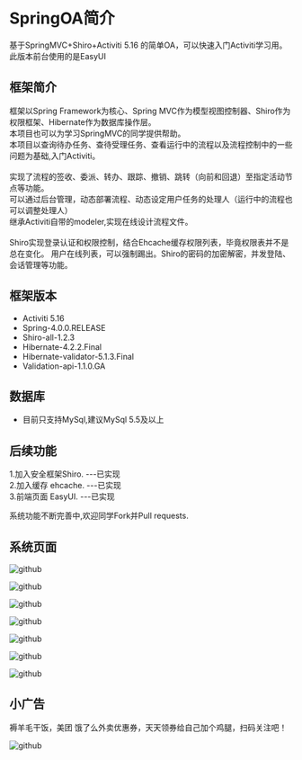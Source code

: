 SpringOA简介
========

基于SpringMVC+Shiro+Activiti 5.16 的简单OA，可以快速入门Activiti学习用。
此版本前台使用的是EasyUI

框架简介
--------
框架以Spring Framework为核心、Spring MVC作为模型视图控制器、Shiro作为权限框架、Hibernate作为数据库操作层。<br>
本项目也可以为学习SpringMVC的同学提供帮助。<br>
本项目以查询待办任务、查待受理任务、查看运行中的流程以及流程控制中的一些问题为基础,入门Activiti。<br><br>
实现了流程的签收、委派、转办、跟踪、撤销、跳转（向前和回退）至指定活动节点等功能。<br>
可以通过后台管理，动态部署流程、动态设定用户任务的处理人（运行中的流程也可以调整处理人）<br>
继承Activiti自带的modeler,实现在线设计流程文件。<br><br>
Shiro实现登录认证和权限控制，结合Ehcache缓存权限列表，毕竟权限表并不是总在变化。
用户在线列表，可以强制踢出。Shiro的密码的加密解密，并发登陆、会话管理等功能。

框架版本
--------
<ul>
<li>Activiti 5.16</li>
<li>Spring-4.0.0.RELEASE</li>
<li>Shiro-all-1.2.3</li>
<li>Hibernate-4.2.2.Final</li>
<li>Hibernate-validator-5.1.3.Final</li>
<li>Validation-api-1.1.0.GA</li>
</ul>

数据库
-------
<ul>
<li>目前只支持MySql,建议MySql 5.5及以上</li>
</ul>


后续功能
--------
1.加入安全框架Shiro. ---已实现<br>
2.加入缓存 ehcache.  ---已实现<br>
3.前端页面 EasyUI.   ---已实现<br>

系统功能不断完善中,欢迎同学Fork并Pull requests.

系统页面
--------
![github](https://raw.githubusercontent.com/zhaoml529/SpringOA/EasyUI/WebContent/images/git_main.jpg "github")

![github](https://raw.githubusercontent.com/zhaoml529/SpringOA/EasyUI/WebContent/images/git_index.jpg "github")  

![github](https://git.oschina.net/uploads/images/2017/0520/203120_d1a09cc1_477149.jpeg "流程定义")

![github](https://git.oschina.net/uploads/images/2017/0520/203219_7a619315_477149.jpeg "流程设计")

![github](https://git.oschina.net/uploads/images/2017/0520/203249_1f4bd714_477149.jpeg "任务处理人")

![github](https://git.oschina.net/uploads/images/2017/0520/203326_7d4f137b_477149.jpeg "流程跟踪")

![github](https://git.oschina.net/uploads/images/2017/0520/203347_5b7ea002_477149.jpeg "代办任务")

小广告
--------
褥羊毛干饭，美团 饿了么外卖优惠券，天天领券给自己加个鸡腿，扫码关注吧！

![github](https://ieee-image.oss-cn-beijing.aliyuncs.com/user-avatar/i3e_1620895574364.png "流程定义")

    
